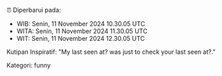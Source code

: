 ⏰ Diperbarui pada:
- WIB: Senin, 11 November 2024 10.30.05 UTC
- WITA: Senin, 11 November 2024 11.30.05 UTC
- WIT: Senin, 11 November 2024 12.30.05 UTC

Kutipan Inspiratif:
"My last seen at? was just to check your last seen at?."


Kategori: funny

